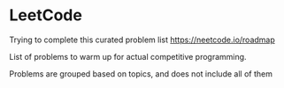 # LeetCode
Trying to complete this curated problem list https://neetcode.io/roadmap

List of problems to warm up for actual competitive programming.

Problems are grouped based on topics, and does not include all of them